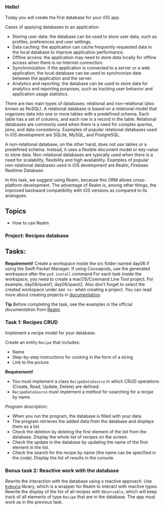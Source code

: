 ### Hello!

Today you will create the first database for your iOS app. 

Cases of applying databases to an application:
- Storing user data: the database can be used to store user data, such as profiles, preferences and user settings.
- Data caching: the application can cache frequently requested data in the local database to improve application performance.
- Offline access: the application may need to store data locally for offline access when there is no Internet connection.
- Synchronization: if the application is connected to a server or a web application, the local database can be used to synchronize data between the application and the server.
- Analytics and reporting: the database can be used to store data for analytics and reporting purposes, such as tracking user behavior and application usage statistics.

There are two main types of databases: relational and non-relational (also known as NoSQL).
A relational database is based on a relational model that organizes data into one or more tables with a predefined schema. Each table has a set of columns, and each row is a record in the table. Relational databases are commonly used when there is a need for complex queries, joins, and data consistency. Examples of popular relational databases used in iOS development are SQLite, MySQL, and PostgreSQL.

A non-relational database, on the other hand, does not use tables or a predefined schema. Instead, it uses a flexible document model or key-value to store data. Non-relational databases are typically used when there is a need for scalability, flexibility and high availability. Examples of popular non-relational databases used in iOS development are Realm, Firebase Realtime Database.

In this task, we suggest using Realm, because this ORM allows cross-platform development.
The advantage of Realm is, among other things, the improved backward compatibility with iOS versions as compared to its analogues.

## Topics
- How to use Realm

### Project: Recipes database

## Tasks:

**Requirement!** Create a workspace inside the src folder named day06 if using the Swift Packet Manager.
If using Cocoapods, use the generated workspace after the `pod install` command
For each task inside the workspace, you need to create a macOS/Command Line Tool project. For example, day06/quest1, day06/quest2.
Also don't forget to select the created workspace under `Add to:` when creating a project.
You can read more about creating projects in [documentation](https://www.swift.org/getting-started/).

**Tip** Before completing the task, see the examples in the official documentation from [Realm](https://realm.io/realm-swift/).

### Task 1: Recipes CRUD
Implement a recipe model for your database.

Create an entity `Recipe` that includes:
- Name
- Step-by-step instructions for cooking in the form of a string
- Link to the picture

**Requirement!**
- You must implement a class `RecipeDataSource` in which CRUD operations (Create, Read, Update, Delete) are defined.
- `RecipeDataSource` must implement a method for searching for a recipe by name.

_Program description:_
- When you run the program, the database is filled with your data.
- The program retrieves the added data from the database and displays them as a list.
- Check the deletion by deleting the first element of the list from the database. Display the whole list of recipes on the screen.
- Check the update in the database by updating the name of the first element in the list.
- Check the search for the recipe by name (the name can be specified in the code). Display the list of results in the console.

### Bonus task 2: Reactive work with the database
Rewrite the interaction with the database using a reactive approach. Use [`RxRealm`](https://github.com/RxSwiftCommunity/RxRealm) library, which is a wrapper for Realm to interact with reactive types.
Rewrite the display of the list of all recipes with `Observable`, which will keep track of all elements of type `Recipe` that are in the database.
The app must work as in the previous task.
